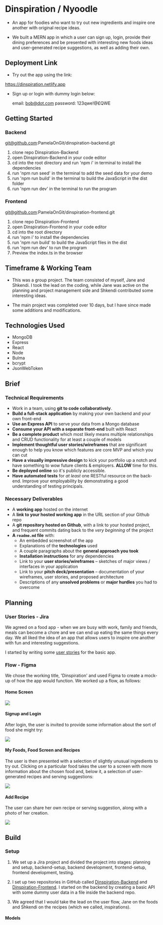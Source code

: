 #  Dinspiration / Nyoodle 

* An app for foodies who want to try out new ingredients and inspire one another with original recipe ideas.  

* We built a MERN app in which a user can sign up, login, provide their dining preferences and be presented with interesting new foods ideas and user-generated recipe suggestions, as well as adding their own.


## Deployment Link

* Try out the app using the link: 

https://dinspiration.netlify.app

* Sign up or login with dummy login below: 

  email: bob@dot.com
  password: 123qwe!@£QWE

## Getting Started

### Backend

git@github.com:PamelaOnGit/dinspiration-backend.git

1. clone repo Dinspiration-Backend
2. open Dinspiration-Backend in your code editor 
3. cd into the root directory and run 'npm i' in terminal to install the dependencies
4. run 'npm run seed' in the terminal to add the seed data for your demo
5. run 'npm run build' in the terminal to build the JavaScript in the dist folder
6. run 'npm run dev' in the terminal to run the program

### Frontend

git@github.com:PamelaOnGit/dinspiration-frontend.git

1. clone repo Dinspiration-Frontend
2. open Dinspiration-Frontend in your code editor
3. cd into the root directory
4. run 'npm i' to install the dependencies
5. run 'npm run build' to build the JavaScript files in the dist
6. run 'npm run dev' to run the program 
7. Preview the index.ts in the browser

## Timeframe & Working Team

* This was a group project. The team consisted of myself, Jane and Shkendi. I took the lead on the coding, while Jane was active on the planning and project management side and Shkendi contributed some interesting ideas.

* The main project was completed over 10 days, but I have since made some additions and modifications. 

## Technologies Used

* MongoDB
* Express
* React
* Node
* Bulma
* bcrypt
* JsonWebToken

## Brief

### Technical Requirements

* Work in a team, using **git to code collaboratively**.
* **Build a full-stack application** by making your own backend and your own front-end
* **Use an Express API** to serve your data from a Mongo database
* **Consume your API with a separate front-end** built with React
* **Be a complete product** which most likely means multiple relationships and CRUD functionality for at least a couple of models
* **Implement thoughtful user stories/wireframes** that are significant enough to help you know which features are core MVP and which you can cut
* **Have a visually impressive design** to kick your portfolio up a notch and have something to wow future clients & employers. **ALLOW** time for this.
* **Be deployed online** so it's publicly accessible.
* **Have automated tests** for _at least_ one RESTful resource on the back-end. Improve your employability by demonstrating a good understanding of testing principals.

### Necessary Deliverables

* A **working app** hosted on the internet
* A **link to your hosted working app** in the URL section of your Github repo
* A **git repository hosted on Github**, with a link to your hosted project, and frequent commits dating back to the _very beginning_ of the project
* **A `readme.md` file** with:
    * An embedded screenshot of the app
    * Explanations of the **technologies** used
    * A couple paragraphs about the **general approach you took**
    * **Installation instructions** for any dependencies
    * Link to your **user stories/wireframes** – sketches of major views / interfaces in your application
    * Link to your **pitch deck/presentation** – documentation of your wireframes, user stories, and proposed architecture
    * Descriptions of any **unsolved problems** or **major hurdles** you had to overcome

## Planning

### User Stories - Jira

We agreed on a food app - when we are busy with work, family and friends, meals can become a chore and we can end up eating the same things every day.  We all liked the idea of an app that allows users to inspire one another with fun and interesting suggestions.  

I started by writing some [user stories](stories.md) for the basic app. 

### Flow - Figma

We chose the working title, 'Dinspiration' and used Figma to create a mock-up of how the app would function.  We worked up a flow, as follows:

#### Home Screen

![](screenshots/Home.png)

#### Signup and Login

After login, the user is invited to provide some information about the sort of food she might try: 

![](screenshots/Signup-Login.png)

#### My Foods, Food Screen and Recipes
The user is then presented with a selection of slightly unusual ingredients to try out.  Clicking on a particular food takes the user to a screen with more information about the chosen food and, below it, a selection of user-generated recipes and serving suggestions:  
 
![](screenshots/MyFoods-Foodscreen.png)


#### Add Recipe

The user can share her own recipe or serving suggestion, along with a photo of her creation.

![](screenshots/Add-Recipe.png)

## Build

### Setup

1. We set up a Jira project and divided the project into stages: planning and setup, backend-setup, backend development, frontend-setup, frontend development, testing.

2. I set up two repositories in GitHub called [Dinspiration-Backend](https://github.com/PamelaOnGit/dinspiration-backend) and [Dinspiration-Frontend](https://github.com/PamelaOnGit/dinspiration-frontend).  I started on the backend by creating a basic API with some dummy user data in a file inside the backend repo.

3. We agreed that I would take the lead on the user flow, Jane on the foods and Shkendi on the recipes (which we called, inspirations).  

#### Models
